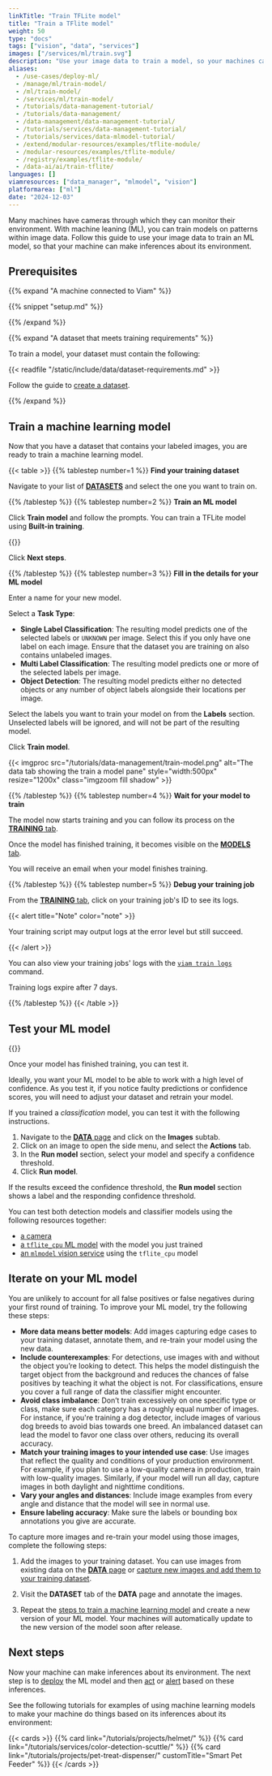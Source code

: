 ```yaml
---
linkTitle: "Train TFLite model"
title: "Train a TFlite model"
weight: 50
type: "docs"
tags: ["vision", "data", "services"]
images: ["/services/ml/train.svg"]
description: "Use your image data to train a model, so your machines can make inferences about their environments."
aliases:
  - /use-cases/deploy-ml/
  - /manage/ml/train-model/
  - /ml/train-model/
  - /services/ml/train-model/
  - /tutorials/data-management-tutorial/
  - /tutorials/data-management/
  - /data-management/data-management-tutorial/
  - /tutorials/services/data-management-tutorial/
  - /tutorials/services/data-mlmodel-tutorial/
  - /extend/modular-resources/examples/tflite-module/
  - /modular-resources/examples/tflite-module/
  - /registry/examples/tflite-module/
  - /data-ai/ai/train-tflite/
languages: []
viamresources: ["data_manager", "mlmodel", "vision"]
platformarea: ["ml"]
date: "2024-12-03"
---
```


Many machines have cameras through which they can monitor their environment.
With machine leaning (ML), you can train models on patterns within image data.
Follow this guide to use your image data to train an ML model, so that your machine can make inferences about its environment.

## Prerequisites

{{% expand "A machine connected to Viam" %}}

{{% snippet "setup.md" %}}

{{% /expand %}}

{{% expand "A dataset that meets training requirements" %}}

To train a model, your dataset must contain the following:

{{< readfile "/static/include/data/dataset-requirements.md" >}}

Follow the guide to [create a dataset](/data-ai/train/create-dataset/).

{{% /expand %}}

## Train a machine learning model

Now that you have a dataset that contains your labeled images, you are ready to train a machine learning model.

{{< table >}}
{{% tablestep number=1 %}}
**Find your training dataset**

Navigate to your list of [**DATASETS**](https://app.viam.com/data/datasets) and select the one you want to train on.

{{% /tablestep %}}
{{% tablestep number=2 %}}
**Train an ML model**

Click **Train model** and follow the prompts.
You can train a TFLite model using **Built-in training**.

{{<imgproc src="/services/ml/train-model.png" resize="1200x" declaredimensions=true style="width:500px" alt="The shapes dataset." class="imgzoom fill shadow" >}}

Click **Next steps**.

{{% /tablestep %}}
{{% tablestep number=3 %}}
**Fill in the details for your ML model**

Enter a name for your new model.

Select a **Task Type**:

- **Single Label Classification**: The resulting model predicts one of the selected labels or `UNKNOWN` per image.
  Select this if you only have one label on each image. Ensure that the dataset you are training on also contains unlabeled images.
- **Multi Label Classification**: The resulting model predicts one or more of the selected labels per image.
- **Object Detection**: The resulting model predicts either no detected objects or any number of object labels alongside their locations per image.

Select the labels you want to train your model on from the **Labels** section. Unselected labels will be ignored, and will not be part of the resulting model.

Click **Train model**.

{{< imgproc src="/tutorials/data-management/train-model.png" alt="The data tab showing the train a model pane" style="width:500px" resize="1200x" class="imgzoom fill shadow" >}}

{{% /tablestep %}}
{{% tablestep number=4 %}}
**Wait for your model to train**

The model now starts training and you can follow its process on the [**TRAINING** tab](https://app.viam.com/training).

Once the model has finished training, it becomes visible on the [**MODELS** tab](https://app.viam.com/models).

You will receive an email when your model finishes training.

{{% /tablestep %}}
{{% tablestep number=5 %}}
**Debug your training job**

From the [**TRAINING** tab](https://app.viam.com/training), click on your training job's ID to see its logs.

{{< alert title="Note" color="note" >}}

Your training script may output logs at the error level but still succeed.

{{< /alert >}}

You can also view your training jobs' logs with the [`viam train logs`](/dev/tools/cli/#train) command.

Training logs expire after 7 days.

{{% /tablestep %}}
{{< /table >}}

## Test your ML model

{{<gif webm_src="/services/vision/mug-classifier.webm" mp4_src="/services/vision/mug-classifier.mp4" alt="A classification model run against an image containing a mug." max-width="250px" class="alignright">}}

Once your model has finished training, you can test it.

Ideally, you want your ML model to be able to work with a high level of confidence.
As you test it, if you notice faulty predictions or confidence scores, you will need to adjust your dataset and retrain your model.

If you trained a _classification_ model, you can test it with the following instructions.

1. Navigate to the [**DATA** page](https://app.viam.com/data/view) and click on the **Images** subtab.
1. Click on an image to open the side menu, and select the **Actions** tab.
1. In the **Run model** section, select your model and specify a confidence threshold.
1. Click **Run model**.

If the results exceed the confidence threshold, the **Run model** section shows a label and the responding confidence threshold.

You can test both detection models and classifier models using the following resources together:

- [a camera](/operate/reference/components/camera/)
- [a `tflite_cpu` ML model](/data-ai/ai/deploy/) with the model you just trained
- [an `mlmodel` vision service](/operate/reference/services/vision/mlmodel/) using the `tflite_cpu` model

## Iterate on your ML model

You are unlikely to account for all false positives or false negatives during your first round of training.
To improve your ML model, try the following these steps:

- **More data means better models**: Add images capturing edge cases to your training dataset, annotate them, and re-train your model using the new data.
- **Include counterexamples**: For detections, use images with and without the object you’re looking to detect.
  This helps the model distinguish the target object from the background and reduces the chances of false positives by teaching it what the object is not.
  For classifications, ensure you cover a full range of data the classifier might encounter.
- **Avoid class imbalance**: Don’t train excessively on one specific type or class, make sure each category has a roughly equal number of images.
  For instance, if you're training a dog detector, include images of various dog breeds to avoid bias towards one breed.
  An imbalanced dataset can lead the model to favor one class over others, reducing its overall accuracy.
- **Match your training images to your intended use case**: Use images that reflect the quality and conditions of your production environment.
  For example, if you plan to use a low-quality camera in production, train with low-quality images.
  Similarly, if your model will run all day, capture images in both daylight and nighttime conditions.
- **Vary your angles and distances**: Include image examples from every angle and distance that the model will see in normal use.
- **Ensure labeling accuracy**: Make sure the labels or bounding box annotations you give are accurate.

To capture more images and re-train your model using those images, complete the following steps:

1. Add the images to your training dataset.
   You can use images from existing data on the [**DATA** page](https://app.viam.com/data/) or [capture new images and add them to your training dataset](/data-ai/train/capture-annotate-images/).

1. Visit the **DATASET** tab of the **DATA** page and annotate the images.

1. Repeat the [steps to train a machine learning model](/data-ai/train/train-tflite/#train-a-machine-learning-model) and create a new version of your ML model.
   Your machines will automatically update to the new version of the model soon after release.

## Next steps

Now your machine can make inferences about its environment.
The next step is to [deploy](/data-ai/ai/deploy/) the ML model and then [act](/data-ai/ai/act/) or [alert](/data-ai/ai/alert/) based on these inferences.

See the following tutorials for examples of using machine learning models to make your machine do things based on its inferences about its environment:

{{< cards >}}
{{% card link="/tutorials/projects/helmet/" %}}
{{% card link="/tutorials/services/color-detection-scuttle/" %}}
{{% card link="/tutorials/projects/pet-treat-dispenser/" customTitle="Smart Pet Feeder" %}}
{{< /cards >}}
